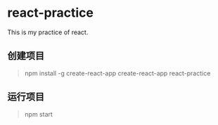# react-practice
This is my practice of react.

## 创建项目
>npm install -g create-react-app
>create-react-app react-practice

## 运行项目
>npm start